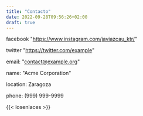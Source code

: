 ```yaml
---
title: "Contacto"
date: 2022-09-28T09:56:26+02:00
draft: true
---
```

facebook "https://www.instagram.com/javiazcau_ktr/" 

twitter "https://twitter.com/example" 

email: "contact@example.org" 

name: "Acme Corporation" 

location: Zaragoza

phone: (999) 999-9999 


{{< losenlaces >}}